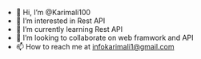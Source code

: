- 👋 Hi, I’m @Karimali100
- 👀 I’m interested in Rest API
- 🌱 I’m currently learning Rest API
- 💞️ I’m looking to collaborate on web framwork and API
- 📫 How to reach me at infokarimali1@gmail.com

<!---
Karimali100/Karimali100 is a ✨ special ✨ repository because its `README.md` (this file) appears on your GitHub profile.
You can click the Preview link to take a look at your changes.
--->

